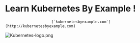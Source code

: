 # Learn Kubernetes By Example !

                         [`kubernetesbyexample.com`](http://kubernetesbyexample.com) 



![Kubernetes-logo.png](https://github.com/shivamjhalabfiles/kubernetes-lab/blob/master/images/Kubernetes-logo.png)